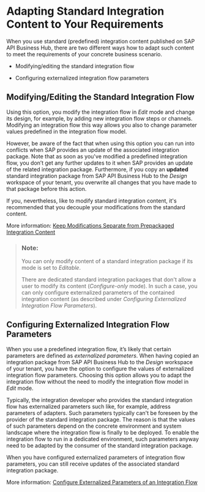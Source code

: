<!-- loio35b53da5afbe4844a942123d7146434f -->

# Adapting Standard Integration Content to Your Requirements

When you use standard \(predefined\) integration content published on SAP API Business Hub, there are two different ways how to adapt such content to meet the requirements of your concrete business scenario.

-   Modifying/editing the standard integration flow

-   Configuring externalized integration flow parameters




<a name="loio35b53da5afbe4844a942123d7146434f__section_ngh_tgd_h4b"/>

## Modifying/Editing the Standard Integration Flow

Using this option, you modify the integration flow in *Edit* mode and change its design, for example, by adding new integration flow steps or channels. Modifying an integration flow this way allows you also to change parameter values predefined in the integration flow model.

However, be aware of the fact that when using this option you can run into conflicts when SAP provides an update of the associated integration package. Note that as soon as you've modified a predefined integration flow, you don’t get any further updates to it when SAP provides an update of the related integration package. Furthermore, if you copy an **updated** standard integration package from SAP API Business Hub to the *Design* workspace of your tenant, you overwrite all changes that you have made to that package before this action.

If you, nevertheless, like to modify standard integration content, it's recommended that you decouple your modifications from the standard content.

More information: [Keep Modifications Separate from Prepackaged Integration Content](keep-modifications-separate-from-prepackaged-integration-content-1f4c046.md)

> ### Note:  
> You can only modify content of a standard integration package if its mode is set to *Editable*.
> 
> There are dedicated standard integration packages that don't allow a user to modify its content \(*Configure-only* mode\). In such a case, you can only configure externalized parameters of the contained integration content \(as described under *Configuring Externalized Integration Flow Parameters*\).



<a name="loio35b53da5afbe4844a942123d7146434f__section_iqd_5gd_h4b"/>

## Configuring Externalized Integration Flow Parameters

When you use a predefined integration flow, it’s likely that certain parameters are defined as *externalized parameters*. When having copied an integration package from SAP API Business Hub to the *Design* workspace of your tenant, you have the option to configure the values of externalized integration flow parameters. Choosing this option allows you to adapt the integration flow without the need to modify the integration flow model in *Edit* mode.

Typically, the integration developer who provides the standard integration flow has externalized parameters such like, for example, address parameters of adapters. Such parameters typically can't be foreseen by the provider of the standard integration package. The reason is that the values of such parameters depend on the concrete environment and system landscape where the integration flow is finally to be deployed. To enable the integration flow to run in a dedicated environment, such parameters anyway need to be adapted by the consumer of the standard integration package.

When you have configured externalized parameters of integration flow parameters, you can still receive updates of the associated standard integration package.

More information: [Configure Externalized Parameters of an Integration Flow](configure-externalized-parameters-of-an-integration-flow-462a478.md)

